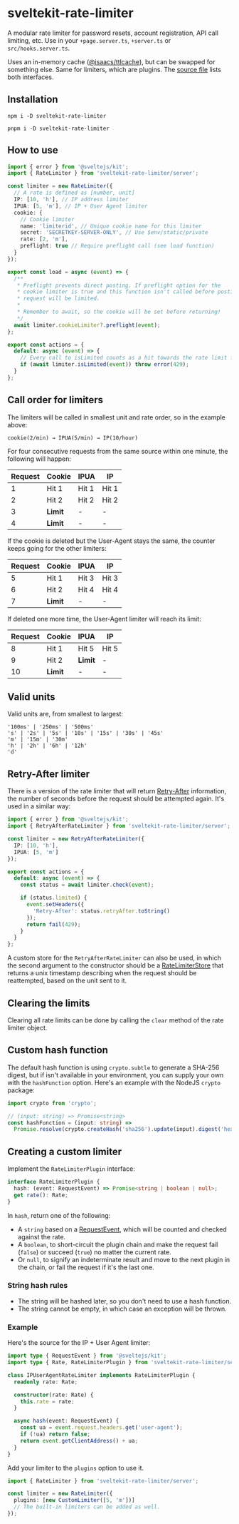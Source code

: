 # sveltekit-rate-limiter

A modular rate limiter for password resets, account registration, API call limiting, etc. Use in your `+page.server.ts`, `+server.ts` or `src/hooks.server.ts`.

Uses an in-memory cache ([@isaacs/ttlcache](https://www.npmjs.com/package/@isaacs/ttlcache)), but can be swapped for something else. Same for limiters, which are plugins. The [source file](https://github.com/ciscoheat/sveltekit-rate-limiter/blob/main/src/lib/server/index.ts#L24-L32) lists both interfaces.

## Installation

```
npm i -D sveltekit-rate-limiter
```

```
pnpm i -D sveltekit-rate-limiter
```

## How to use

```ts
import { error } from '@sveltejs/kit';
import { RateLimiter } from 'sveltekit-rate-limiter/server';

const limiter = new RateLimiter({
  // A rate is defined as [number, unit]
  IP: [10, 'h'], // IP address limiter
  IPUA: [5, 'm'], // IP + User Agent limiter
  cookie: {
    // Cookie limiter
    name: 'limiterid', // Unique cookie name for this limiter
    secret: 'SECRETKEY-SERVER-ONLY', // Use $env/static/private
    rate: [2, 'm'],
    preflight: true // Require preflight call (see load function)
  }
});

export const load = async (event) => {
  /**
   * Preflight prevents direct posting. If preflight option for the
   * cookie limiter is true and this function isn't called before posting,
   * request will be limited.
   *
   * Remember to await, so the cookie will be set before returning!
   */
  await limiter.cookieLimiter?.preflight(event);
};

export const actions = {
  default: async (event) => {
    // Every call to isLimited counts as a hit towards the rate limit for the event.
    if (await limiter.isLimited(event)) throw error(429);
  }
};
```

## Call order for limiters

The limiters will be called in smallest unit and rate order, so in the example above:

```
cookie(2/min) → IPUA(5/min) → IP(10/hour)
```

For four consecutive requests from the same source within one minute, the following will happen:

| Request | Cookie    | IPUA  | IP    |
| ------- | --------- | ----- | ----- |
| 1       | Hit 1     | Hit 1 | Hit 1 |
| 2       | Hit 2     | Hit 2 | Hit 2 |
| 3       | **Limit** | -     | -     |
| 4       | **Limit** | -     | -     |

If the cookie is deleted but the User-Agent stays the same, the counter keeps going for the other limiters:

| Request | Cookie    | IPUA  | IP    |
| ------- | --------- | ----- | ----- |
| 5       | Hit 1     | Hit 3 | Hit 3 |
| 6       | Hit 2     | Hit 4 | Hit 4 |
| 7       | **Limit** | -     | -     |

If deleted one more time, the User-Agent limiter will reach its limit:

| Request  | Cookie    | IPUA      | IP    |
| -------- | --------- | --------- | ----- |
| 8        | Hit 1     | Hit 5     | Hit 5 |
| 9        | Hit 2     | **Limit** | -     |
| 10       | **Limit** | -         | -     |

## Valid units

Valid units are, from smallest to largest:

```
'100ms' | '250ms' | '500ms'
's' | '2s' | '5s' | '10s' | '15s' | '30s' | '45s'
'm' | '15m' | '30m'
'h' | '2h' | '6h' | '12h'
'd'
```

## Retry-After limiter

There is a version of the rate limiter that will return [Retry-After](https://developer.mozilla.org/en-US/docs/Web/HTTP/Headers/Retry-After) information, the number of seconds before the request should be attempted again. It's used in a similar way:

```ts
import { error } from '@sveltejs/kit';
import { RetryAfterRateLimiter } from 'sveltekit-rate-limiter/server';

const limiter = new RetryAfterRateLimiter({
  IP: [10, 'h'],
  IPUA: [5, 'm']
});

export const actions = {
  default: async (event) => {
    const status = await limiter.check(event);

    if (status.limited) {
      event.setHeaders({
        'Retry-After': status.retryAfter.toString()
      });
      return fail(429);
    }
  }
};
```

A custom store for the `RetryAfterRateLimiter` can also be used, in which the second argument to the constructor should be a [RateLimiterStore](https://github.com/ciscoheat/sveltekit-rate-limiter/blob/main/src/lib/server/index.ts#L24) that returns a unix timestamp describing when the request should be reattempted, based on the unit sent to it.

## Clearing the limits

Clearing all rate limits can be done by calling the `clear` method of the rate limiter object.

## Custom hash function

The default hash function is using `crypto.subtle` to generate a SHA-256 digest, but if isn't available in your environment, you can supply your own with the `hashFunction` option. Here's an example with the NodeJS `crypto` package:

```ts
import crypto from 'crypto';

// (input: string) => Promise<string>
const hashFunction = (input: string) =>
  Promise.resolve(crypto.createHash('sha256').update(input).digest('hex'));
```

## Creating a custom limiter

Implement the `RateLimiterPlugin` interface:

```ts
interface RateLimiterPlugin {
  hash: (event: RequestEvent) => Promise<string | boolean | null>;
  get rate(): Rate;
}
```

In `hash`, return one of the following:

- A `string` based on a [RequestEvent](https://kit.svelte.dev/docs/types#public-types-requestevent), which will be counted and checked against the rate.
- A `boolean`, to short-circuit the plugin chain and make the request fail (`false`) or succeed (`true`) no matter the current rate.
- Or `null`, to signify an indeterminate result and move to the next plugin in the chain, or fail the request if it's the last one.

### String hash rules

- The string will be hashed later, so you don't need to use a hash function.
- The string cannot be empty, in which case an exception will be thrown.

### Example

Here's the source for the IP + User Agent limiter:

```ts
import type { RequestEvent } from '@sveltejs/kit';
import type { Rate, RateLimiterPlugin } from 'sveltekit-rate-limiter/server';

class IPUserAgentRateLimiter implements RateLimiterPlugin {
  readonly rate: Rate;

  constructor(rate: Rate) {
    this.rate = rate;
  }

  async hash(event: RequestEvent) {
    const ua = event.request.headers.get('user-agent');
    if (!ua) return false;
    return event.getClientAddress() + ua;
  }
}
```

Add your limiter to the `plugins` option to use it.

```ts
import { RateLimiter } from 'sveltekit-rate-limiter/server';

const limiter = new RateLimiter({
  plugins: [new CustomLimiter([5, 'm'])]
  // The built-in limiters can be added as well.
});
```
